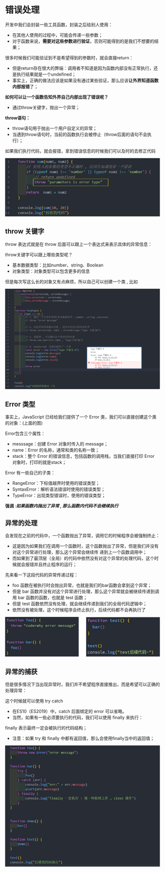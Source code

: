 # 错误处理
开发中我们会封装一些工具函数，封装之后给别人使用：
* 在其他人使用的过程中，可能会传递一些参数；
* 对于函数来说，**需要对这些参数进行验证**，否则可能得到的是我们不想要的结果；

很多时候我们可能验证到不是希望得到的参数时，就会直接return：
* 但是return存在很大的弊端：调用者不知道是因为函数内部没有正常执行，还是执行结果就是一个undefined；
* 事实上，正确的做法应该是如果没有通过某些验证，那么应该**让外界知道函数内部报错**了；

**如何可以让一个函数告知外界自己内部出现了错误呢？**
* 通过throw关键字，抛出一个异常；

**throw语句：**
* throw语句用于抛出一个用户自定义的异常；
* 当遇到throw语句时，当前的函数执行会被停止（throw后面的语句不会执行）；

如果我们执行代码，就会报错，拿到错误信息的时候我们可以及时的去修正代码

![图片](../.vuepress/public/images/cuowu1.png)
## throw 关键字
throw 表达式就是在 throw 后面可以跟上一个表达式来表示具体的异常信息：

throw关键字可以跟上哪些类型呢？
* 基本数据类型：比如number、string、Boolean
* 对象类型：对象类型可以包含更多的信息

但是每次写这么长的对象又有点麻烦，所以自己可以创建一个类 , 比如 

![图片](../.vuepress/public/images/cuowu11.png)
## Error 类型
事实上，JavaScript 已经给我们提供了一个 Error 类，我们可以直接创建这个类的对象：(上面的图)

Error包含三个属性：
* messsage：创建 Error 对象时传入的 message；
* name：Error 的名称，通常和类的名称一致；
* stack：整个 Error 的错误信息，包括函数的调用栈，当我们直接打印 Error 对象时，打印的就是stack；

Error 有一些自己的子类：
* RangeError：下标值越界时使用的错误类型；
* SyntaxError：解析语法错误时使用的错误类型；
* TypeError：出现类型错误时，使用的错误类型；

**强调** :***如果函数内抛出了异常 , 那么函数内代码不会继续执行***
## 异常的处理
会发现在之前的代码中，一个函数抛出了异常，调用它的时候程序会被强制终止：
* 这是因为如果我们在调用一个函数时，这个函数抛出了异常，但是我们并没有对这个异常进行处理，那么这个异常会继续传
递到上一个函数调用中；
* 而如果到了最顶层（全局）的代码中依然没有对这个异常的处理代码，这个时候就会报错并且终止程序的运行；

先来看一下这段代码的异常传递过程：
* foo 函数在被执行时会抛出异常，也就是我们的bar函数会拿到这个异常；
* 但是 bar 函数并没有对这个异常进行处理，那么这个异常就会被继续传递到调用 bar 函数的函数，也就是 test 函数；
* 但是 test 函数依然没有处理，就会继续传递到我们的全局代码逻辑中；
* 依然没有被处理，这个时候程序会终止执行，后续代码都不会再执行了

![图片](../.vuepress/public/images/yes1.png)
## 异常的捕获
但是很多情况下当出现异常时，我们并不希望程序直接推出，而是希望可以正确的处理异常：

这个时候就可以使用 try catch
* 在ES10（ES2019）中，catch 后面绑定的 error 可以省略。
* 当然，如果有一些必须要执行的代码，我们可以使用 finally 来执行：

finally 表示最终一定会被执行的代码结构；
* 注意：如果 try 和 finally 中都有返回值，那么会使用finally当中的返回值；

![图片](../.vuepress/public/images/tc11.png)
